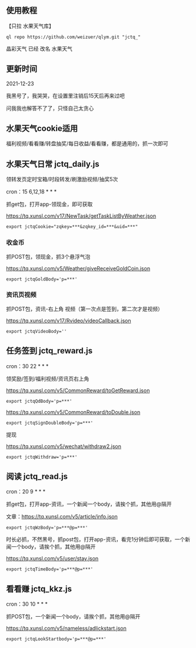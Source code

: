 ## 使用教程

【只拉 水果天气库】

    ql repo https://github.com/weizuer/qlym.git "jctq_"

晶彩天气 已经 改名 水果天气


## 更新时间

2021-12-23

我黑号了，我哭哭，在设置里注销后15天后再来过吧

问我我也解答不了了，只怪自己太贪心



## 水果天气cookie适用

福利视频/看看赚/转盘抽奖/每日收益/看看赚，都是通用的，抓一次即可



## 水果天气日常 jctq_daily.js

领转发页定时宝箱/时段转发/刷激励视频/抽奖5次


cron：15 6,12,18 * * *

抓get包，打开app-领现金，即可获取

https://tq.xunsl.com/v17/NewTask/getTaskListByWeather.json

    export jctqCookie="zqkey=***&zqkey_id=***&uid=***"



### 收金币

抓POST包，领现金，抓3个悬浮气泡

https://tq.xunsl.com/v5/Weather/giveReceiveGoldCoin.json

    export jctqGoldBody='p=***'



### 资讯页视频

抓POST包，资讯-右上角 视频（第一次点是签到，第二次才是视频）

https://tq.xunsl.com/v17/Rvideo/videoCallback.json

    export jctqVideoBody=''







## 任务签到 jctq_reward.js

cron：30 22 * * *

领奖励/签到/福利视频/资讯页右上角

https://tq.xunsl.com/v5/CommonReward/toGetReward.json

    export jctqQdBody='p=***'

https://tq.xunsl.com/v5/CommonReward/toDouble.json

    export jctqSignDoubleBody='p=***'



提现

https://tq.xunsl.com/v5/wechat/withdraw2.json

    export jctqWithdraw='p=***'



## 阅读 jctq_read.js


cron：20 9 * * *

抓get包，打开app-资讯，一个新闻一个body，请挨个抓，其他用@隔开

文章：https://tq.xunsl.com/v5/article/info.json

    export jctqWzBody='p=***@p=***'


时长必抓，不然黑号，抓post包，打开app-资讯，看完1分钟后即可获取，一个新闻一个body，请挨个抓，其他用@隔开

https://tq.xunsl.com/v5/user/stay.json

    export jctqTimeBody='p=***@p=***'




## 看看赚 jctq_kkz.js


cron：30 10 * * *


抓POST包，一个新闻一个body，请挨个抓，其他用@隔开

https://tq.xunsl.com/v5/nameless/adlickstart.json

    export jctqLookStartbody='p=***@p=***'



